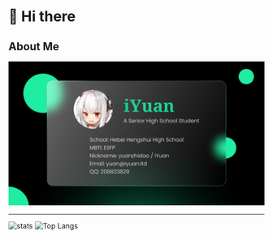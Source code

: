 # 👋 Hi there

## About Me

![card-info](https://raw.githubusercontent.com/yuanzhidao/yuanzhidao/main/assets/img/card-info.png)

---

<img src="https://github-readme-stats.vercel.app/api?username=yuanzhidao&count_private=true&show_icons=true&include_all_commits=true" alt="stats" height="185px" />
<img src="https://github-readme-stats.vercel.app/api/top-langs/?username=yuanzhidao&layout=compact&langs_count=8" alt="Top Langs" height="185px" />
